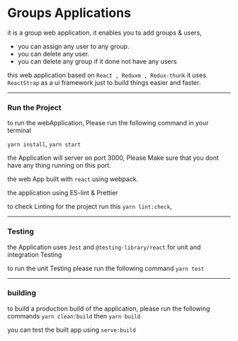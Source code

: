 <h1>Groups Applications</h1>

it is a group web application, it enables you to add groups & users, 
- you can assign any user to any group.
- you can delete any user.
- you can delete any group if it done not have any users

this web application based on `React , Reduxm , Redux-thunk` it uses `ReactStrap` 
as a ui framework just to build things easier and faster.  

---
### Run the Project

to run the webApplication, Please run the following command in your terminal

`yarn install`, `yarn start`

the Application will server on port 3000, Please Make sure that you dont have any thing running on this port.

the web App built with `react` using webpack.

the application using ES-lint & Prettier

to check Linting for the project run this  `yarn lint:check`,

---

### Testing

the Application uses `Jest` and `@testing-library/react` for unit and integration Testing

to run the unit Testing please run the following command `yarn test`

---

### building

to build a production build of the application, please run the following commands
`yarn clean:build` then `yarn build`
 
you can test the built app using `serve:build`